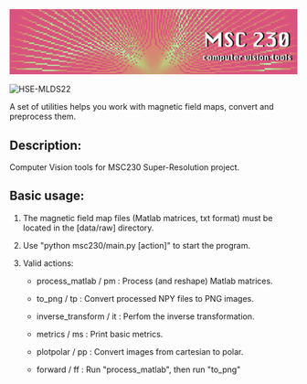 ![banner](static/banner_text.png)

![HSE-MLDS22](https://img.shields.io/badge/HSE-MLDS22-blue)


A set of utilities helps you work with magnetic field maps, 
convert and preprocess them.

## Description:

Computer Vision tools for MSC230 Super-Resolution project.

## Basic usage:

1. The magnetic field map files (Matlab matrices, txt format) 
    must be located in the [data/raw] directory.
2. Use "python msc230/main.py [action]" to start the program.
3. Valid actions:

    - process_matlab / pm : 
        Process (and reshape) Matlab matrices.

    - to_png / tp : 
        Convert processed NPY files to PNG images.

    - inverse_transform / it : 
        Perfom the inverse transformation.

    - metrics / ms : 
        Print basic metrics.

    - plotpolar / pp : 
        Convert images from cartesian to polar.

    - forward / ff : 
        Run "process_matlab", then run "to_png"